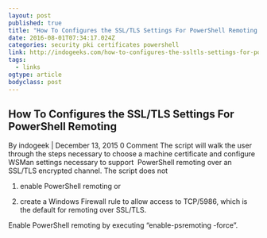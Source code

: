 ```yaml
---
layout: post 
published: true 
title: "How To Configures the SSL/TLS Settings For PowerShell Remoting | Indogeeks" 
date: 2016-08-01T07:34:17.024Z
categories: security pki certificates powershell
link: http://indogeeks.com/how-to-configures-the-ssltls-settings-for-powershell-remoting/ 
tags:
  - links
ogtype: article 
bodyclass: post 
---
```


## How To Configures the SSL/TLS Settings For PowerShell Remoting

By indogeek | December 13, 2015 0 Comment
The script will walk the user through the steps necessary to choose a machine certificate and configure WSMan settings necessary to support  PowerShell remoting over an SSL/TLS encrypted channel. The script does not

1) enable PowerShell remoting or

2) create a Windows Firewall rule to allow access to TCP/5986, which is the default for remoting over SSL/TLS.

Enable PowerShell remoting by executing “enable-psremoting -force”.